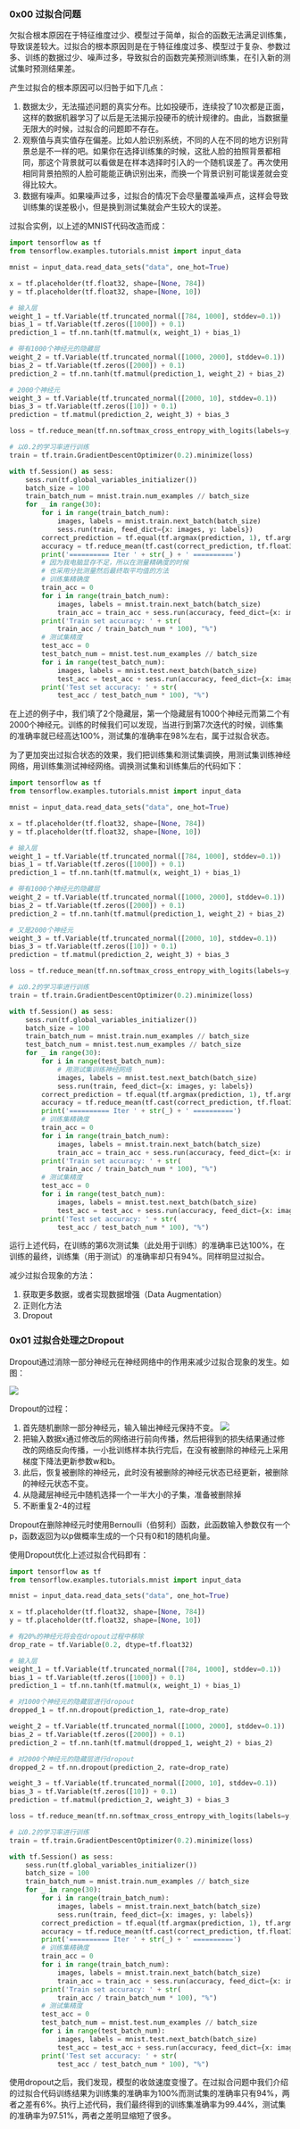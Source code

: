 ### 0x00 过拟合问题

欠拟合根本原因在于特征维度过少、模型过于简单，拟合的函数无法满足训练集，导致误差较大。过拟合的根本原因则是在于特征维度过多、模型过于复杂、参数过多、训练的数据过少、噪声过多，导致拟合的函数完美预测训练集，在引入新的测试集时预测结果差。

产生过拟合的根本原因可以归咎于如下几点：

1. 数据太少，无法描述问题的真实分布。比如投硬币，连续投了10次都是正面，这样的数据机器学习了以后是无法揭示投硬币的统计规律的。由此，当数据量无限大的时候，过拟合的问题即不存在。
2. 观察值与真实值存在偏差。比如人脸识别系统，不同的人在不同的地方识别背景总是不一样的吧。如果你在选择训练集的时候，这批人脸的拍照背景都相同，那这个背景就可以看做是在样本选择时引入的一个随机误差了。再次使用相同背景拍照的人脸可能能正确识别出来，而换一个背景识别可能误差就会变得比较大。
3. 数据有噪声。如果噪声过多，过拟合的情况下会尽量覆盖噪声点，这样会导致训练集的误差极小，但是换到测试集就会产生较大的误差。

过拟合实例，以上述的MNIST代码改造而成：

```python
import tensorflow as tf
from tensorflow.examples.tutorials.mnist import input_data

mnist = input_data.read_data_sets("data", one_hot=True)

x = tf.placeholder(tf.float32, shape=[None, 784])
y = tf.placeholder(tf.float32, shape=[None, 10])

# 输入层
weight_1 = tf.Variable(tf.truncated_normal([784, 1000], stddev=0.1))
bias_1 = tf.Variable(tf.zeros([1000]) + 0.1)
prediction_1 = tf.nn.tanh(tf.matmul(x, weight_1) + bias_1)

# 带有1000个神经元的隐藏层
weight_2 = tf.Variable(tf.truncated_normal([1000, 2000], stddev=0.1))
bias_2 = tf.Variable(tf.zeros([2000]) + 0.1)
prediction_2 = tf.nn.tanh(tf.matmul(prediction_1, weight_2) + bias_2)

# 2000个神经元
weight_3 = tf.Variable(tf.truncated_normal([2000, 10], stddev=0.1))
bias_3 = tf.Variable(tf.zeros([10]) + 0.1)
prediction = tf.matmul(prediction_2, weight_3) + bias_3

loss = tf.reduce_mean(tf.nn.softmax_cross_entropy_with_logits(labels=y, logits=prediction))

# 以0.2的学习率进行训练
train = tf.train.GradientDescentOptimizer(0.2).minimize(loss)

with tf.Session() as sess:
    sess.run(tf.global_variables_initializer())
    batch_size = 100
    train_batch_num = mnist.train.num_examples // batch_size
    for _ in range(30):
        for i in range(train_batch_num):
            images, labels = mnist.train.next_batch(batch_size)
            sess.run(train, feed_dict={x: images, y: labels})
        correct_prediction = tf.equal(tf.argmax(prediction, 1), tf.argmax(y, 1))
        accuracy = tf.reduce_mean(tf.cast(correct_prediction, tf.float32))
        print('========== Iter ' + str(_) + ' ==========')
        # 因为我电脑显存不足，所以在测量精确度的时候
        # 也采用分批测量然后最终取平均值的方法
        # 训练集精确度
        train_acc = 0
        for i in range(train_batch_num):
            images, labels = mnist.train.next_batch(batch_size)
            train_acc = train_acc + sess.run(accuracy, feed_dict={x: images, y: labels})
        print('Train set accuracy: ' + str(
            train_acc / train_batch_num * 100), "%")
        # 测试集精度
        test_acc = 0
        test_batch_num = mnist.test.num_examples // batch_size
        for i in range(test_batch_num):
            images, labels = mnist.test.next_batch(batch_size)
            test_acc = test_acc + sess.run(accuracy, feed_dict={x: images, y: labels})
        print('Test set accuracy: ' + str(
            test_acc / test_batch_num * 100), "%")

```

在上述的例子中，我们填了2个隐藏层，第一个隐藏层有1000个神经元而第二个有2000个神经元。训练的时候我们可以发现，当进行到第7次迭代的时候，训练集的准确率就已经高达100%，测试集的准确率在98%左右，属于过拟合状态。

为了更加突出过拟合状态的效果，我们把训练集和测试集调换，用测试集训练神经网络，用训练集测试神经网络。调换测试集和训练集后的代码如下：

```python
import tensorflow as tf
from tensorflow.examples.tutorials.mnist import input_data

mnist = input_data.read_data_sets("data", one_hot=True)

x = tf.placeholder(tf.float32, shape=[None, 784])
y = tf.placeholder(tf.float32, shape=[None, 10])

# 输入层
weight_1 = tf.Variable(tf.truncated_normal([784, 1000], stddev=0.1))
bias_1 = tf.Variable(tf.zeros([1000]) + 0.1)
prediction_1 = tf.nn.tanh(tf.matmul(x, weight_1) + bias_1)

# 带有1000个神经元的隐藏层
weight_2 = tf.Variable(tf.truncated_normal([1000, 2000], stddev=0.1))
bias_2 = tf.Variable(tf.zeros([2000]) + 0.1)
prediction_2 = tf.nn.tanh(tf.matmul(prediction_1, weight_2) + bias_2)

# 又是2000个神经元
weight_3 = tf.Variable(tf.truncated_normal([2000, 10], stddev=0.1))
bias_3 = tf.Variable(tf.zeros([10]) + 0.1)
prediction = tf.matmul(prediction_2, weight_3) + bias_3

loss = tf.reduce_mean(tf.nn.softmax_cross_entropy_with_logits(labels=y, logits=prediction))

# 以0.2的学习率进行训练
train = tf.train.GradientDescentOptimizer(0.2).minimize(loss)

with tf.Session() as sess:
    sess.run(tf.global_variables_initializer())
    batch_size = 100
    train_batch_num = mnist.train.num_examples // batch_size
    test_batch_num = mnist.test.num_examples // batch_size
    for _ in range(30):
        for i in range(test_batch_num):
            # 用测试集训练神经网络
            images, labels = mnist.test.next_batch(batch_size)
            sess.run(train, feed_dict={x: images, y: labels})
        correct_prediction = tf.equal(tf.argmax(prediction, 1), tf.argmax(y, 1))
        accuracy = tf.reduce_mean(tf.cast(correct_prediction, tf.float32))
        print('========== Iter ' + str(_) + ' ==========')
        # 训练集精确度
        train_acc = 0
        for i in range(train_batch_num):
            images, labels = mnist.train.next_batch(batch_size)
            train_acc = train_acc + sess.run(accuracy, feed_dict={x: images, y: labels})
        print('Train set accuracy: ' + str(
            train_acc / train_batch_num * 100), "%")
        # 测试集精度
        test_acc = 0
        for i in range(test_batch_num):
            images, labels = mnist.test.next_batch(batch_size)
            test_acc = test_acc + sess.run(accuracy, feed_dict={x: images, y: labels})
        print('Test set accuracy: ' + str(
            test_acc / test_batch_num * 100), "%")
```

运行上述代码，在训练的第6次测试集（此处用于训练）的准确率已达100%，在训练的最终，训练集（用于测试）的准确率却只有94%。同样明显过拟合。

减少过拟合现象的方法：

1. 获取更多数据，或者实现数据增强（Data Augmentation）
2. 正则化方法
3. Dropout

### 0x01 过拟合处理之Dropout

Dropout通过消除一部分神经元在神经网络中的作用来减少过拟合现象的发生。如图：

![](https://bucket.shaoqunliu.cn/image/0305.png)

Dropout的过程：

1. 首先随机删除一部分神经元，输入输出神经元保持不变。
   ![](https://bucket.shaoqunliu.cn/image/0306.png)
2. 把输入数据x通过修改后的网络进行前向传播，然后把得到的损失结果通过修改的网络反向传播，一小批训练样本执行完后，在没有被删除的神经元上采用梯度下降法更新参数w和b。
3. 此后，恢复被删除的神经元，此时没有被删除的神经元状态已经更新，被删除的神经元状态不变。
4. 从隐藏层神经元中随机选择一个一半大小的子集，准备被删除掉
5. 不断重复2-4的过程

Dropout在删除神经元时使用Bernoulli（伯努利）函数，此函数输入参数仅有一个p，函数返回为以p做概率生成的一个只有0和1的随机向量。

使用Dropout优化上述过拟合代码即有：

```python
import tensorflow as tf
from tensorflow.examples.tutorials.mnist import input_data

mnist = input_data.read_data_sets("data", one_hot=True)

x = tf.placeholder(tf.float32, shape=[None, 784])
y = tf.placeholder(tf.float32, shape=[None, 10])

# 有20%的神经元将会在dropout过程中移除
drop_rate = tf.Variable(0.2, dtype=tf.float32)

# 输入层
weight_1 = tf.Variable(tf.truncated_normal([784, 1000], stddev=0.1))
bias_1 = tf.Variable(tf.zeros([1000]) + 0.1)
prediction_1 = tf.nn.tanh(tf.matmul(x, weight_1) + bias_1)

# 对1000个神经元的隐藏层进行dropout
dropped_1 = tf.nn.dropout(prediction_1, rate=drop_rate)

weight_2 = tf.Variable(tf.truncated_normal([1000, 2000], stddev=0.1))
bias_2 = tf.Variable(tf.zeros([2000]) + 0.1)
prediction_2 = tf.nn.tanh(tf.matmul(dropped_1, weight_2) + bias_2)

# 对2000个神经元的隐藏层进行dropout
dropped_2 = tf.nn.dropout(prediction_2, rate=drop_rate)

weight_3 = tf.Variable(tf.truncated_normal([2000, 10], stddev=0.1))
bias_3 = tf.Variable(tf.zeros([10]) + 0.1)
prediction = tf.matmul(prediction_2, weight_3) + bias_3

loss = tf.reduce_mean(tf.nn.softmax_cross_entropy_with_logits(labels=y, logits=prediction))

# 以0.2的学习率进行训练
train = tf.train.GradientDescentOptimizer(0.2).minimize(loss)

with tf.Session() as sess:
    sess.run(tf.global_variables_initializer())
    batch_size = 100
    train_batch_num = mnist.train.num_examples // batch_size
    for _ in range(30):
        for i in range(train_batch_num):
            images, labels = mnist.train.next_batch(batch_size)
            sess.run(train, feed_dict={x: images, y: labels})
        correct_prediction = tf.equal(tf.argmax(prediction, 1), tf.argmax(y, 1))
        accuracy = tf.reduce_mean(tf.cast(correct_prediction, tf.float32))
        print('========== Iter ' + str(_) + ' ==========')
        # 训练集精确度
        train_acc = 0
        for i in range(train_batch_num):
            images, labels = mnist.train.next_batch(batch_size)
            train_acc = train_acc + sess.run(accuracy, feed_dict={x: images, y: labels})
        print('Train set accuracy: ' + str(
            train_acc / train_batch_num * 100), "%")
        # 测试集精度
        test_acc = 0
        test_batch_num = mnist.test.num_examples // batch_size
        for i in range(test_batch_num):
            images, labels = mnist.test.next_batch(batch_size)
            test_acc = test_acc + sess.run(accuracy, feed_dict={x: images, y: labels})
        print('Test set accuracy: ' + str(
            test_acc / test_batch_num * 100), "%")
```

使用dropout之后，我们发现，模型的收敛速度变慢了。在过拟合问题中我们介绍的过拟合代码训练结果为训练集的准确率为100%而测试集的准确率只有94%，两者之差有6%。执行上述代码，我们最终得到的训练集准确率为99.44%，测试集的准确率为97.51%，两者之差明显缩短了很多。